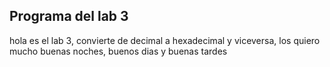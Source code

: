 ## Programa del lab 3 


hola es el lab 3, convierte de decimal a hexadecimal y viceversa, los quiero mucho buenas noches, buenos dias y buenas tardes 
